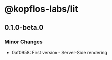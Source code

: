 # @kopflos-labs/lit

## 0.1.0-beta.0

### Minor Changes

- 0af0958: First version - Server-Side rendering
